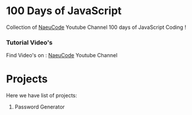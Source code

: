 
# 100 Days of JavaScript

Collection of <a href="https://youtube.com/#NaeuCode" target="_blank">NaeuCode</a> Youtube Channel 100 days of JavaScript Coding !

### Tutorial Video's

Find Video's on : <a href="https://youtube.com/@Neaucode" target="_blank">NaeuCode</a> Youtube Channel

# Projects

Here we have list of projects:

1.  Password Generator
